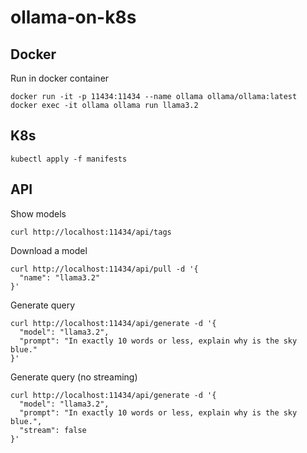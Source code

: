 # ollama-on-k8s

## Docker
Run in docker container
```
docker run -it -p 11434:11434 --name ollama ollama/ollama:latest
docker exec -it ollama ollama run llama3.2
```

## K8s
```
kubectl apply -f manifests
```

## API
Show models
```
curl http://localhost:11434/api/tags
```

Download a model
```
curl http://localhost:11434/api/pull -d '{
  "name": "llama3.2"
}'
```

Generate query
```
curl http://localhost:11434/api/generate -d '{
  "model": "llama3.2",
  "prompt": "In exactly 10 words or less, explain why is the sky blue."
}'
```

Generate query (no streaming)
```
curl http://localhost:11434/api/generate -d '{
  "model": "llama3.2",
  "prompt": "In exactly 10 words or less, explain why is the sky blue.",
  "stream": false
}'

```